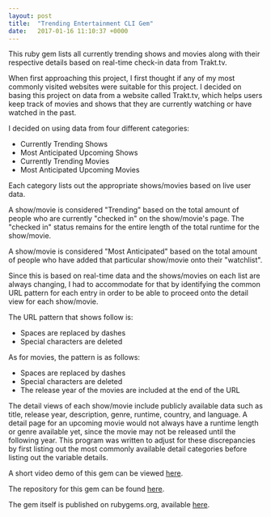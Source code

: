 ```yaml
---
layout: post
title:  "Trending Entertainment CLI Gem"
date:   2017-01-16 11:10:37 +0000
---
```



This ruby gem lists all currently trending shows and movies along with their respective details based on real-time check-in data from Trakt.tv.

When first approaching this project, I first thought if any of my most commonly visited websites were suitable for this project. I decided on basing this project on data from a website called Trakt.tv, which helps users keep track of movies and shows that they are currently watching or have watched in the past.

I decided on using data from four different categories:
* Currently Trending Shows
* Most Anticipated Upcoming Shows
* Currently Trending Movies
* Most Anticipated Upcoming Movies

Each category lists out the appropriate shows/movies based on live user data.

A show/movie is considered "Trending" based on the total amount of people who are currently "checked in" on the show/movie's page. The "checked in" status remains for the entire length of the total runtime for the show/movie.

A show/movie is considered "Most Anticipated" based on the total amount of people who have added that particular show/movie onto their "watchlist". 

Since this is based on real-time data and the shows/movies on each list are always changing, I had to accommodate for that by identifying the common URL pattern for each entry in order to be able to proceed onto the detail view for each show/movie.

The URL pattern that shows follow is:
* Spaces are replaced by dashes
* Special characters are deleted

As for movies, the pattern is as follows:
* Spaces are replaced by dashes
* Special characters are deleted
* The release year of the movies are included at the end of the URL

The detail views of each show/movie include publicly available data such as title, release year, description, genre, runtime, country, and language. A detail page for an upcoming movie would not always have a runtime length or genre available yet, since the movie may not be released until the following year. This program was written to adjust for these discrepancies by first listing out the most commonly available detail categories before listing out the variable details.

A short video demo of this gem can be viewed [here](https://youtu.be/X9BYQKib76E).

The repository for this gem can be found [here](https://github.com/krishl/trending-entertainment-cli-app).

The gem itself is published on rubygems.org, available [here](https://rubygems.org/gems/trending_entertainment_cli_app).

